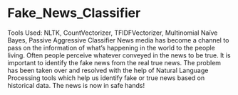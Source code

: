 # Fake_News_Classifier

Tools Used: NLTK, CountVectorizer, TFIDFVectorizer, Multinomial Naïve Bayes, Passive Aggressive Classifier
News media has become a channel to pass on the information of what’s happening in the world to the people living. Often people perceive whatever conveyed in the news to be true. It is important to identify the fake news from the real true news. The problem has been taken over and resolved with the help of Natural Language Processing tools which help us identify fake or true news based on historical data. The news is now in safe hands!
